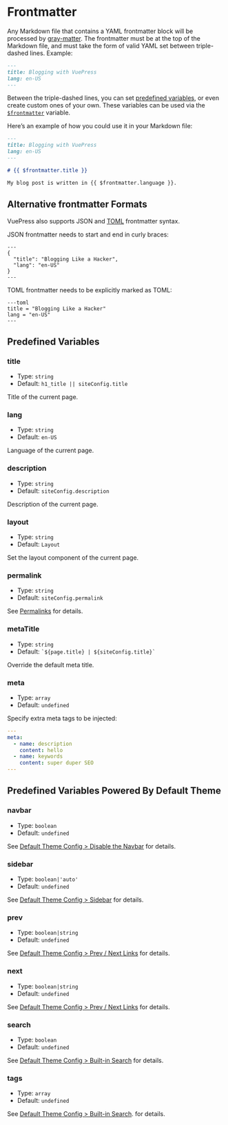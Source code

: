 # Frontmatter

Any Markdown file that contains a YAML frontmatter block will be processed by [gray-matter](https://github.com/jonschlinkert/gray-matter). The frontmatter must be at the top of the Markdown file, and must take the form of valid YAML set between triple-dashed lines. Example:

```markdown
---
title: Blogging with VuePress
lang: en-US
---
```

Between the triple-dashed lines, you can set [predefined variables](#predefined-variables), or even create custom ones of your own. These variables can be used via the <code>[$frontmatter](./global-computed.md#frontmatter)</code> variable.

Here’s an example of how you could use it in your Markdown file:

```markdown
---
title: Blogging with VuePress
lang: en-US
---

# {{ $frontmatter.title }}

My blog post is written in {{ $frontmatter.language }}.
```

## Alternative frontmatter Formats

VuePress also supports JSON and [TOML](https://github.com/toml-lang/toml) frontmatter syntax.

JSON frontmatter needs to start and end in curly braces:

```
---
{
  "title": "Blogging Like a Hacker",
  "lang": "en-US"
}
---
```

TOML frontmatter needs to be explicitly marked as TOML:

```
---toml
title = "Blogging Like a Hacker"
lang = "en-US"
---
```


## Predefined Variables

### title

- Type: `string`
- Default: `h1_title || siteConfig.title`

Title of the current page.

### lang

- Type: `string`
- Default: `en-US`

Language of the current page.

### description

- Type: `string`
- Default: `siteConfig.description`

Description of the current page.

### layout

- Type: `string`
- Default: `Layout`

Set the layout component of the current page.

### permalink

- Type: `string`
- Default: `siteConfig.permalink`

See [Permalinks](./permalinks.md) for details.

### metaTitle

- Type: `string`
- Default: <code>\`${page.title} | ${siteConfig.title}\`</code>

Override the default meta title.

### meta

- Type: `array`
- Default: `undefined`

Specify extra meta tags to be injected:

``` yaml
---
meta:
  - name: description
    content: hello
  - name: keywords
    content: super duper SEO
---
```

## Predefined Variables Powered By Default Theme

### navbar

- Type: `boolean`
- Default: `undefined`

See [Default Theme Config > Disable the Navbar](../theme/default-theme-config.md#disable-the-navbar) for details.

### sidebar

- Type: `boolean|'auto'`
- Default: `undefined`

See [Default Theme Config > Sidebar](../theme/default-theme-config.md#sidebar) for details.

### prev

- Type: `boolean|string`
- Default: `undefined`

See [Default Theme Config > Prev / Next Links](../theme/default-theme-config.md#prev-next-links) for details.

### next

- Type: `boolean|string`
- Default: `undefined`

See [Default Theme Config > Prev / Next Links](../theme/default-theme-config.md#prev-next-links) for details.

### search

- Type: `boolean`
- Default: `undefined`

See [Default Theme Config > Built-in Search](../theme/default-theme-config.html#built-in-search) for details.

### tags

- Type: `array`
- Default: `undefined`

See [Default Theme Config > Built-in Search](../theme/default-theme-config.html#built-in-search). for details.
